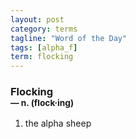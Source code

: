 ```yaml
---
layout: post
category: terms
tagline: "Word of the Day"
tags: [alpha_f]
term: flocking
---
```


<h3>Flocking<br/> <small>&mdash; n. (flock<span>&middot;</span>ing)</small></h3>
<p><ol>
<li>the alpha sheep</li>
</ol></p>
